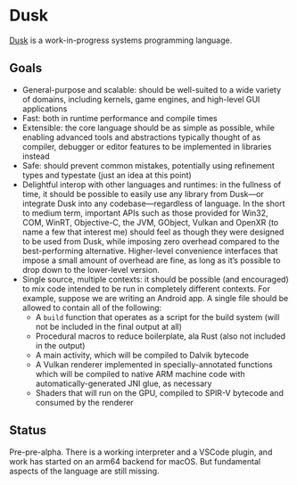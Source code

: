 # Dusk
[Dusk](https://dusklang.org/) is a work-in-progress systems programming language.

## Goals
- General-purpose and scalable: should be well-suited to a wide variety of domains, including kernels, game engines, and high-level GUI applications
- Fast: both in runtime performance and compile times
- Extensible: the core language should be as simple as possible, while enabling advanced tools and abstractions typically thought of as compiler, debugger or editor features to be implemented in libraries instead
- Safe: should prevent common mistakes, potentially using refinement types and typestate (just an idea at this point)
- Delightful interop with other languages and runtimes: in the fullness of time, it should be possible to easily use any library from Dusk—or integrate Dusk into any codebase—regardless of language. In the short to medium term, important APIs such as those provided for Win32, COM, WinRT, Objective-C, the JVM, GObject, Vulkan and OpenXR (to name a few that interest me) should feel as though they were designed to be used from Dusk, while imposing zero overhead compared to the best-performing alternative. Higher-level convenience interfaces that impose a small amount of overhead are fine, as long as it’s possible to drop down to the lower-level version.
- Single source, multiple contexts: it should be possible (and encouraged) to mix code intended to be run in completely different contexts. For example, suppose we are writing an Android app. A single file should be allowed to contain all of the following:
  - A `build` function that operates as a script for the build system (will not be included in the final output at all)
  - Procedural macros to reduce boilerplate, ala Rust (also not included in the output)
  - A main activity, which will be compiled to Dalvik bytecode
  - A Vulkan renderer implemented in specially-annotated functions which will be compiled to native ARM machine code with automatically-generated JNI glue, as necessary
  - Shaders that will run on the GPU, compiled to SPIR-V bytecode and consumed by the renderer

## Status
Pre-pre-alpha. There is a working interpreter and a VSCode plugin, and work has started on an arm64 backend for macOS. But fundamental aspects of the language are still missing.
